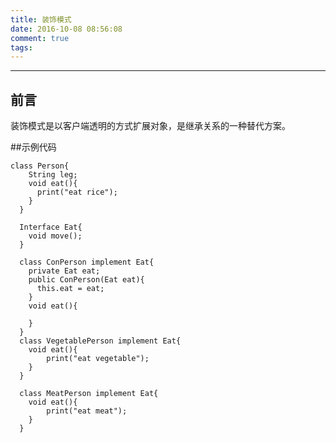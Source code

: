 ```yaml
---
title: 装饰模式
date: 2016-10-08 08:56:08
comment: true
tags:
---
```


<!-- more -->
------
## 前言
装饰模式是以客户端透明的方式扩展对象，是继承关系的一种替代方案。

##示例代码  

    class Person{
        String leg;
        void eat(){
          print("eat rice");
        }
      }

      Interface Eat{
        void move();
      }

      class ConPerson implement Eat{
        private Eat eat;
        public ConPerson(Eat eat){
          this.eat = eat;
        }
        void eat(){

        }
      }
      class VegetablePerson implement Eat{
        void eat(){
            print("eat vegetable");
        }
      }

      class MeatPerson implement Eat{
        void eat(){
            print("eat meat");
        }
      }
